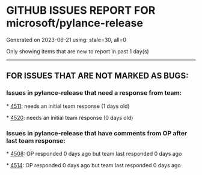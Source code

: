
# GITHUB ISSUES REPORT FOR microsoft/pylance-release


Generated on 2023-06-21 using: stale=30, all=0


Only showing items that are new to report in past 1 day(s)


---

## FOR ISSUES THAT ARE NOT MARKED AS BUGS:


### Issues in pylance-release that need a response from team:


\* [4511](https://github.com/microsoft/pylance-release/issues/4511 "Pylance can't discriminate some functions or modules to highlight it .Especially some have connections with cpp."): needs an initial team response (1 days old)

\* [4520](https://github.com/microsoft/pylance-release/issues/4520 "Go to definition.  No Definition found for torch.utils.data.get_worker_info()"): needs an initial team response (0 days old)

### Issues in pylance-release that have comments from OP after last team response:


\* [4508](https://github.com/microsoft/pylance-release/issues/4508 "Pylance doesn't work after updating to Python 3.11 in virtual environment with include-system-site-packages=true"): OP responded 0 days ago but team last responded 0 days ago

\* [4514](https://github.com/microsoft/pylance-release/issues/4514 "Pylance slow to analyze files even in &quot;simple&quot; example"): OP responded 0 days ago but team last responded 0 days ago
